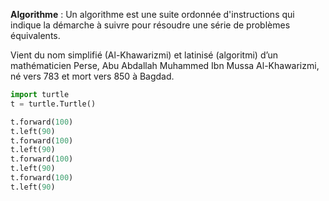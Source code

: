 **Algorithme** : Un algorithme est une suite ordonnée d'instructions qui indique la démarche à suivre pour résoudre une série de problèmes équivalents.

 Vient du nom simplifié (Al-Khawarizmi) et latinisé (algoritmi) d’un mathématicien Perse, Abu Abdallah Muhammed Ibn Mussa Al-Khawarizmi, né vers 783 et mort vers 850 à Bagdad.

```python runnable
import turtle
t = turtle.Turtle()

t.forward(100)
t.left(90)
t.forward(100)
t.left(90)
t.forward(100)
t.left(90)
t.forward(100)
t.left(90)
```